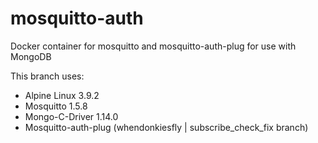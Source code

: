 # mosquitto-auth
Docker container for mosquitto and mosquitto-auth-plug for use with MongoDB

This branch uses:
* Alpine Linux 3.9.2
* Mosquitto 1.5.8
* Mongo-C-Driver 1.14.0
* Mosquitto-auth-plug (whendonkiesfly | subscribe_check_fix branch)

